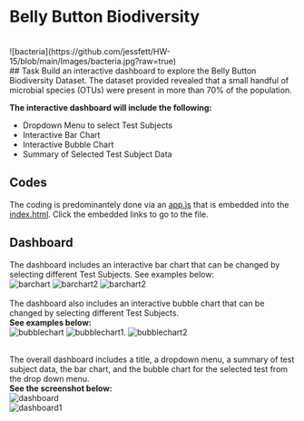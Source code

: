 # Belly Button Biodiversity
</br>
![bacteria](https://github.com/jessfett/HW-15/blob/main/Images/bacteria.jpg?raw=true)
</br>
## Task
Build an interactive dashboard to explore the Belly Button Biodiversity Dataset. The dataset provided revealed that a small handful of microbial species (OTUs) were present in more than 70% of the population. 

<b>The interactive dashboard will include the following:</b>
- Dropdown Menu to select Test Subjects
- Interactive Bar Chart 
- Interactive Bubble Chart
- Summary of Selected Test Subject Data

## Codes
The coding is predominantely done via an [app.js](https://github.com/jessfett/HW15/blob/main/StarterCode/static/js/app.js) that is embedded into the [index.html](https://github.com/jessfett/HW-15/blob/main/index.html). Click the embedded links to go to the file. 

## Dashboard

The dashboard includes an interactive bar chart that can be changed by selecting different Test Subjects. See examples below:</br>
![barchart](https://github.com/jessfett/HW-15/blob/main/Images/bar.png?raw=true)  ![barchart2](https://github.com/jessfett/HW-15/blob/main/Images/bar1.png?raw=true) ![barchart2](https://github.com/jessfett/HW-15/blob/main/Images/bar2.png?raw=true)</br><br>
The dashboard also includes an interactive bubble chart that can be changed by selecting different Test Subjects. </br>
<b>See examples below:</b></br>
![bubblechart](https://github.com/jessfett/HW-15/blob/main/Images/bubble.png?raw=true) ![bubblechart1](https://github.com/jessfett/HW-15/blob/main/Images/bubble1.png?raw=true). ![bubblechart2](https://github.com/jessfett/HW-15/blob/main/Images/bubble2.png?raw=true)</br></br>

The overall dashboard includes a title, a dropdown menu, a summary of test subject data, the bar chart, and the bubble chart for the selected test from the drop down menu. </br>
<b>See the screenshot below:</b></br>
![dashboard](https://github.com/jessfett/HW-15/blob/main/Images/dashboard1.png?raw=true) </br>
![dashboard1](https://github.com/jessfett/HW-15/blob/main/Images/dashboard2.png?raw=true)



